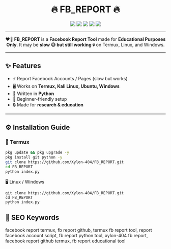 <h1 align="center">🔥 FB_REPORT 🔥</h1>

<p align="center">
  <img src="https://img.shields.io/github/stars/Xylon-404/FB_REPORT?style=for-the-badge" />
  <img src="https://img.shields.io/github/forks/Xylon-404/FB_REPORT?style=for-the-badge" />
  <img src="https://img.shields.io/github/issues/Xylon-404/FB_REPORT?style=for-the-badge" />
  <img src="https://img.shields.io/badge/Platform-Termux%20%7C%20Linux%20%7C%20Windows-orange?style=for-the-badge" />
  <img src="https://img.shields.io/badge/Language-Python-blue?style=for-the-badge&logo=python" />
</p>

---

<p align="center">
  ❤️‍🔥 <b>FB_REPORT</b> is a <b>Facebook Report Tool</b> made for <b>Educational Purposes Only</b>.  
  It may be <b>slow 😥 but still working 💀</b> on Termux, Linux, and Windows.  
</p>

---

## ✨ Features
- ⚡ Report Facebook Accounts / Pages (slow but works)  
- 🖥️ Works on **Termux, Kali Linux, Ubuntu, Windows**  
- 🐍 Written in **Python**  
- 🚀 Beginner-friendly setup  
- 🔒 Made for **research & education**  

---

## ⚙️ Installation Guide

### 📲 Termux
```bash
pkg update && pkg upgrade -y
pkg install git python -y
git clone https://github.com/Xylon-404/FB_REPORT.git
cd FB_REPORT
python index.py
```

🖥️ Linux / Windows
```
git clone https://github.com/Xylon-404/FB_REPORT.git
cd FB_REPORT
python index.py
```

## 📌 SEO Keywords
facebook report termux, fb report github, termux fb report tool, 
report facebook account script, fb report python tool, xylon-404 fb report,
facebook report github termux, fb report educational tool
